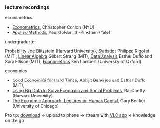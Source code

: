 
### lecture recordings

econometrics

- [Econometrics](https://www.youtube.com/playlist?list=PL_vQFUgojoerLH1AfiBylg_UvbAaRncKx), Christopher Conlon (NYU) 
- [Applied Methods](https://www.youtube.com/playlist?list=PLWWcL1M3lLlojLTSVf2gGYQ_9TlPyPbiJ), Paul Goldsmith-Pinkham (Yale)

undergraduate:

[Probability](https://www.youtube.com/playlist?list=PL2SOU6wwxB0uwwH80KTQ6ht66KWxbzTIo) Joe Blitzstein (Harvard University), [Statistics](https://www.youtube.com/playlist?list=PLUl4u3cNGP61MdtwGTqZA0MreSaDybji8) Philippe Rigollet (MIT), [Linear Algebra](https://www.youtube.com/playlist?list=PLE7DDD91010BC51F8) Gilbert Strang (MIT), [Data Analysis](https://www.youtube.com/playlist?list=PLUl4u3cNGP61ATaGTFcSp7bhogloD2wHP) Esther Duflo and Sara Ellison
 (MIT), [Econometrics](https://ben-lambert.com/econometrics/) Ben Lambert (University of Oxford)

economics
- [Good Economics for Hard Times](https://www.youtube.com/playlist?list=PLMeTHfPZrCG0ewSdWzNZOuOH17X-X9O4r), Abhijit Banerjee and Esther Duflo (MIT),
- [Using Big Data to Solve Economic and Social Problems](https://www.youtube.com/playlist?list=PLalrHnPrv5uDe-vDW5dPxTByQoZu6P6Hq), Raj Chetty (Harvard University)
- [The Economic Approach: Lectures on Human Capital](https://www.youtube.com/watch?v=QajILZ3S2RE&list=PL9334868E7A821E2A), Gary Becker (University of Chicago)


Pro tip: [download](https://ummy.net/en70UL/) -> upload to phone -> stream with [VLC app](https://www.videolan.org/vlc/) ->  knowledge on the go
